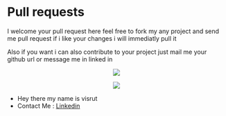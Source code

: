 <!--
- 🌱 I’m currently learning ...
- 👯 I’m looking to collaborate on ...
- 🤔 I’m looking for help with ...
- 💬 Ask me about ...
- 📫 How to reach me: ...
- 😄 Pronouns: ...
- ⚡ Fun fact: ...
-->

<h1> Pull requests </h1>
<p> I welcome your pull request here feel free to fork my any project and send me pull request if i like your changes i will immediatly pull it </p>
<p> Also if you want i can also contribute to your project just mail me your github url or message me in linked in </p>

<p align="center">
  <a href="https://github.com/visrut7">
    <img src="https://github-readme-stats.vercel.app/api?username=visrut7&hide=contribs&show_icons=true&include_all_commits=true&count_private=true&theme=nord"/>
  </a>
</p>
<p align="center">
  <a href="https://github.com/visrut7">
    <img src="https://github-readme-stats.vercel.app/api/top-langs/?username=visrut7&layout=compact&theme=nord&langs_count=10"/>
  </a>
</p>

- Hey there my name is visrut
- Contact Me : [Linkedin](https://linkedin.com/in/visrut-navadiya-4498391a4)

